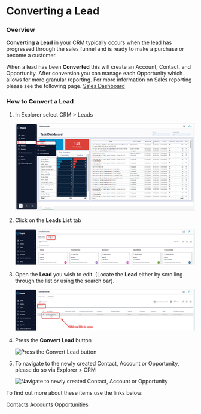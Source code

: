 # Converting a Lead

### Overview

**Converting a Lead** in your CRM typically occurs when the lead has progressed through the sales funnel and is ready to make a purchase or become a customer. 

When a lead has been **Converted** this will create an Account, Contact, and Opportunity. After conversion you can manage each Opportunity which allows for more granular reporting. For more information on Sales reporting please see the following page. [Sales Dashboard](<../../5-CRM Reporting/sales-dashboard/5-CRM Reporting.md>)

### How to Convert a Lead

1. In Explorer select CRM &gt; Leads  

    ![Navigate to Leads](<Side bar navigate to CRM Leads.png>)

2. Click on the **Leads List** tab  

    ![Navigate to the leads list](<Tab strip navigate to Leads List.png>)

3. Open the **Lead** you wish to edit. (Locate the **Lead** either by scrolling through the list or using the search bar).  

    ![Open a lead](<Open the lead you wish to edit.png>)

4. Press the **Convert Lead** button

    ![Press the Convert Lead button](<Screenshot 2024-03-13 at 8.41.26 am.png>)

5. To navigate to the newly created Contact, Account or Opportunity, please do so via Explorer &gt; CRM

    ![Navigate to newly created Contact, Account or Opportunity](<Screenshot 2024-03-13 at 8.44.36 am.png>)

To find out more about these items use the links below:

[Contacts](<../../4-Contacts/Creating, Editing, and Deleting a Contact.md>)
[Accounts](<../../3-Accounts/Creating updating and deleting an account.md>)
[Opportunities](<../../2-Opportunities/Creating Updating and Deleting Opportunities.md>)

